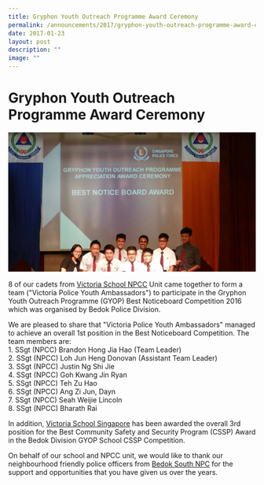 ```yaml
---
title: Gryphon Youth Outreach Programme Award Ceremony
permalink: /announcements/2017/gryphon-youth-outreach-programme-award-ceremony/
date: 2017-01-23
layout: post
description: ""
image: ""
---
```

# **Gryphon Youth Outreach Programme Award Ceremony**

![](/images/16487120_637017336506061_5886662418655462345_o.jpg)

8 of our cadets from [Victoria School NPCC](https://www.facebook.com/groups/221949201249024/) Unit came together to form a team ("Victoria Police Youth Ambassadors") to participate in the Gryphon Youth Outreach Programme (GYOP) Best Noticeboard Competition 2016 which was organised by Bedok Police Division.

We are pleased to share that "Victoria Police Youth Ambassadors" managed to achieve an overall 1st position in the Best Noticeboard Competition. The team members are:  
1\. SSgt (NPCC) Brandon Hong Jia Hao (Team Leader)  
2\. SSgt (NPCC) Loh Jun Heng Donovan (Assistant Team Leader)  
3\. SSgt (NPCC) Justin Ng Shi Jie  
4\. SSgt (NPCC) Goh Kwang Jin Ryan  
5\. SSgt (NPCC) Teh Zu Hao  
6\. SSgt (NPCC) Ang Zi Jun, Dayn  
7\. SSgt (NPCC) Seah Weijie Lincoln  
8\. SSgt (NPCC) Bharath Rai

In addition, [Victoria School Singapore](https://www.facebook.com/victoriaschoolsingapore/) has been awarded the overall 3rd position for the Best Community Safety and Security Program (CSSP) Award in the Bedok Division GYOP School CSSP Competition.

On behalf of our school and NPCC unit, we would like to thank our neighbourhood friendly police officers from [Bedok South NPC](https://www.facebook.com/BedokSouthNPC/) for the support and opportunities that you have given us over the years.